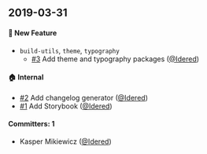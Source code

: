 ## 2019-03-31

#### :rocket: New Feature
* `build-utils`, `theme`, `typography`
  * [#3](https://github.com/eyedea-io/smashing-ui/pull/3) Add theme and typography packages ([@Idered](https://github.com/Idered))

#### :house: Internal
* [#2](https://github.com/eyedea-io/smashing-ui/pull/2) Add changelog generator
([@Idered](https://github.com/Idered))
* [#1](https://github.com/eyedea-io/smashing-ui/pull/1) Add Storybook ([@Idered](https://github.com/Idered))

#### Committers: 1
- Kasper Mikiewicz ([@Idered](https://github.com/Idered))
